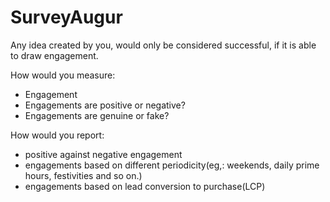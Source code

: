 # SurveyAugur

Any idea created by you, would only be considered successful, if it is able to draw engagement. 

How would you measure:
- Engagement
- Engagements are positive or negative?
- Engagements are genuine or fake?

How would you report:
- positive against negative engagement
- engagements based on different periodicity(eg,: weekends, daily prime hours, festivities and so on.)
- engagements based on lead conversion to purchase(LCP)
